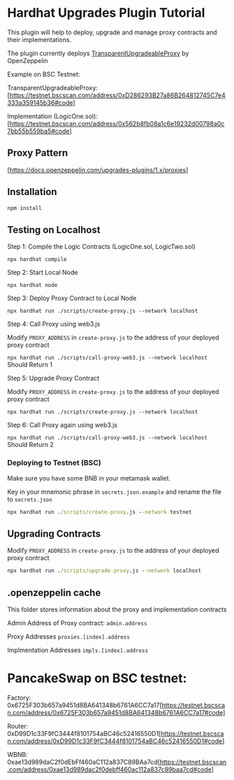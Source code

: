 # Hardhat Upgrades Plugin Tutorial

This plugin will help to deploy, upgrade and manage proxy contracts and their implementations.

The plugin currently deploys [TransparentUpgradeableProxy](https://docs.openzeppelin.com/contracts/3.x/api/proxy#TransparentUpgradeableProxy) by OpenZeppelin

Example on BSC Testnet:

TransparentUpgradeableProxy: [https://testnet.bscscan.com/address/0xD286293B27a86B264812745C7e4333a359145b36#code]

Implementation (LogicOne.sol): [https://testnet.bscscan.com/address/0x562b8fb08a1c6e19232d00798a0c7bb55b559ba5#code]

## Proxy Pattern

[https://docs.openzeppelin.com/upgrades-plugins/1.x/proxies]

## Installation

```cmd
npm install
```

## Testing on Localhost

Step 1: Compile the Logic Contracts (LogicOne.sol, LogicTwo.sol)

`npx hardhat compile`

Step 2: Start Local Node

`npx hardhat node`

Step 3: Deploy Proxy Contract to Local Node

`npx hardhat run ./scripts/create-proxy.js --network localhost`

Step 4: Call Proxy using web3.js

Modify `PROXY_ADDRESS` in `create-proxy.js` to the address of your deployed proxy contract

`npx hardhat run ./scripts/call-proxy-web3.js --network localhost` Should Return 1

Step 5: Upgrade Proxy Contract

Modify `PROXY_ADDRESS` in `create-proxy.js` to the address of your deployed proxy contract

`npx hardhat run ./scripts/create-proxy.js --network localhost`

Step 6: Call Proxy again using web3.js

`npx hardhat run ./scripts/call-proxy-web3.js --network localhost` Should Return 2

### Deploying to Testnet (BSC)

Make sure you have some BNB in your metamask wallet.

Key in your mnemonic phrase in `secrets.json.example` and rename the file to `secrets.json`

```cmd
npx hardhat run ./scripts/create-proxy.js --network testnet
```

## Upgrading Contracts

Modify `PROXY_ADDRESS` in `create-proxy.js` to the address of your deployed proxy contract

```cmd
npx hardhat run ./scripts/upgrade-proxy.js --network localhost
```

## .openzeppelin cache

This folder stores information about the proxy and implementation contracts

Admin Address of Proxy contract: `admin.address`

Proxy Addresses `proxies.[index].address`

Implmentation Addresses `impls.[index].address`

# PancakeSwap on BSC testnet:

Factory: 0x6725F303b657a9451d8BA641348b6761A6CC7a17[https://testnet.bscscan.com/address/0x6725F303b657a9451d8BA641348b6761A6CC7a17#code]

Router: 0xD99D1c33F9fC3444f8101754aBC46c52416550D1[https://testnet.bscscan.com/address/0xD99D1c33F9fC3444f8101754aBC46c52416550D1#code]

WBNB: 0xae13d989daC2f0dEbFf460aC112a837C89BAa7cd[https://testnet.bscscan.com/address/0xae13d989dac2f0debff460ac112a837c89baa7cd#code]


